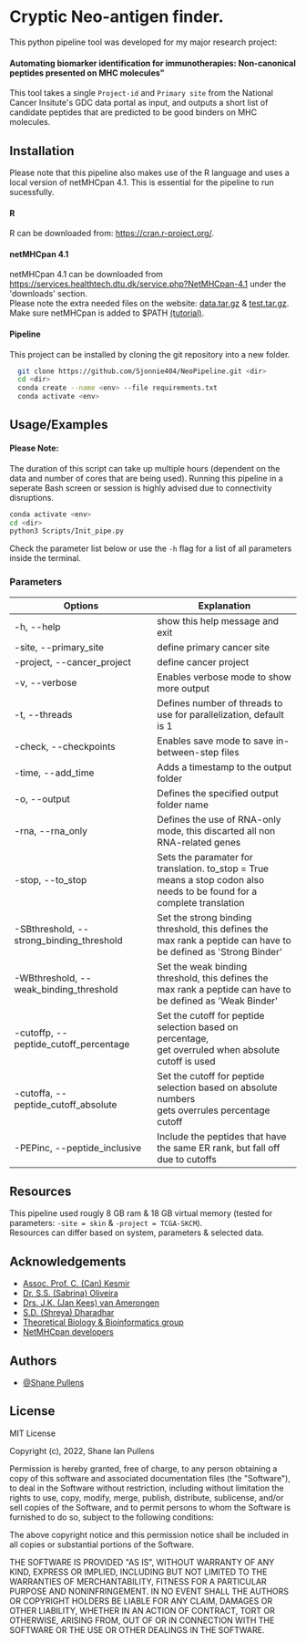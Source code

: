 
# Cryptic Neo-antigen finder.

This python pipeline tool was developed for my major research project:
#### Automating biomarker identification for immunotherapies: Non-canonical peptides presented on MHC molecules"

This tool takes a single `Project-id` and `Primary site` from the National Cancer Insitute's
GDC data portal as input, and outputs a short list of candidate peptides that are predicted
to be good binders on MHC molecules.

## Installation
Please note that this pipeline also makes use of the R language and uses a local version of netMHCpan 4.1.
This is essential for the pipeline to run sucessfully.

#### R
R can be downloaded from: https://cran.r-project.org/.
#### netMHCpan 4.1
netMHCpan 4.1 can be downloaded from https://services.healthtech.dtu.dk/service.php?NetMHCpan-4.1 under the 'downloads' section.\
Please note the extra needed files on the website: [data.tar.gz](https://services.healthtech.dtu.dk/services/NetMHCpan-4.1/data.tar.gz) & [test.tar.gz](https://services.healthtech.dtu.dk/services/NetMHCpan-4.1/test.tar.gz).\
Make sure netMHCpan is added to $PATH [(tutorial)](https://askubuntu.com/a/60219).

#### Pipeline
This project can be installed by cloning the git repository into a new folder.
```bash
  git clone https://github.com/Sjonnie404/NeoPipeline.git <dir>
  cd <dir>
  conda create --name <env> --file requirements.txt
  conda activate <env>
```

## Usage/Examples

#### Please Note:
The duration of this script can take up multiple hours (dependent on the data and number of cores that are being used).
Running this pipeline in a seperate Bash screen or session is highly advised due to connectivity disruptions.

```bash
conda activate <env>
cd <dir>
python3 Scripts/Init_pipe.py
```

Check the parameter list below or use the `-h` flag for a list of all parameters inside the terminal.

### Parameters
| Options | Explanation |
| ------------- | ------------- |
| -h, --help | show this help message and exit  |
| -site, --primary_site | define primary cancer site  |
| -project, --cancer_project | define cancer project  |
| -v, --verbose | Enables verbose mode to show more output |
| -t, --threads | Defines number of threads to use for parallelization, default is 1 |
| -check, --checkpoints | Enables save mode to save in-between-step files |
| -time, --add_time | Adds a timestamp to the output folder |
| -o, --output | Defines the specified output folder name |
| -rna, --rna_only | Defines the use of RNA-only mode, this discarted all non RNA-related genes |
| -stop, --to_stop | Sets the paramater for translation. to_stop = True means a stop codon also<br> needs to be found for a complete translation |
| -SBthreshold, --strong_binding_threshold | Set the strong binding threshold, this defines the<br> max rank a peptide can have to be defined as 'Strong Binder' |
| -WBthreshold, --weak_binding_threshold | Set the weak binding threshold, this defines the<br> max rank a peptide can have to be defined as 'Weak Binder' |
| -cutoffp, --peptide_cutoff_percentage | Set the cutoff for peptide selection based on percentage,<br> get overruled when absolute cutoff is used |
| -cutoffa, --peptide_cutoff_absolute | Set the cutoff for peptide selection based on absolute numbers<br> gets overrules percentage cutoff |
| -PEPinc, --peptide_inclusive | Include the peptides that have the same ER rank, but fall off due to cutoffs |

## Resources

This pipeline used rougly 8 GB ram & 18 GB virtual memory (tested for parameters: `-site = skin` & `-project = TCGA-SKCM`).\
Resources can differ based on system, parameters & selected data.

## Acknowledgements

- [Assoc. Prof. C. (Can) Kesmir](https://tbb.bio.uu.nl/kesmir/index.html)
- [Dr. S.S. (Sabrina) Oliveira](https://cellbiology.science.uu.nl/research-groups/sabrina-oliveira-molecular-targeted-therapies/)
- [Drs. J.K. (Jan Kees) van Amerongen](https://www.uu.nl/staff/JKvanAmerongen)
- [S.D. (Shreya) Dharadhar](https://www.uu.nl/staff/SDDharadhar)
- [Theoretical Biology & Bioinformatics group](https://tbb.bio.uu.nl/)
- [NetMHCpan developers](https://pubmed.ncbi.nlm.nih.gov/32406916/)
## Authors

- [@Shane Pullens](https://www.github.com/Sjonnie404)


## License

MIT License

Copyright (c), 2022, Shane Ian Pullens

Permission is hereby granted, free of charge, to any person obtaining a copy
of this software and associated documentation files (the "Software"), to deal
in the Software without restriction, including without limitation the rights
to use, copy, modify, merge, publish, distribute, sublicense, and/or sell
copies of the Software, and to permit persons to whom the Software is
furnished to do so, subject to the following conditions:

The above copyright notice and this permission notice shall be included in all
copies or substantial portions of the Software.

THE SOFTWARE IS PROVIDED "AS IS", WITHOUT WARRANTY OF ANY KIND, EXPRESS OR
IMPLIED, INCLUDING BUT NOT LIMITED TO THE WARRANTIES OF MERCHANTABILITY,
FITNESS FOR A PARTICULAR PURPOSE AND NONINFRINGEMENT. IN NO EVENT SHALL THE
AUTHORS OR COPYRIGHT HOLDERS BE LIABLE FOR ANY CLAIM, DAMAGES OR OTHER
LIABILITY, WHETHER IN AN ACTION OF CONTRACT, TORT OR OTHERWISE, ARISING FROM,
OUT OF OR IN CONNECTION WITH THE SOFTWARE OR THE USE OR OTHER DEALINGS IN THE
SOFTWARE.

